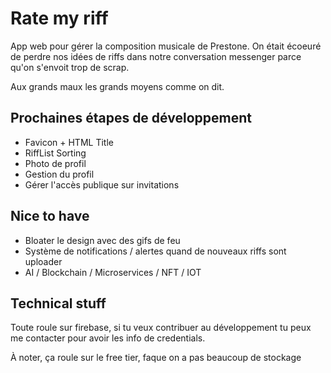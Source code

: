 # Rate my riff

App web pour gérer la composition musicale de Prestone. On était écoeuré de perdre nos idées de riffs dans notre conversation messenger parce qu'on s'envoit trop de scrap.

Aux grands maux les grands moyens comme on dit.

## Prochaines étapes de développement

- Favicon + HTML Title
- RiffList Sorting
- Photo de profil
- Gestion du profil
- Gérer l'accès publique sur invitations

## Nice to have

- Bloater le design avec des gifs de feu
- Système de notifications / alertes quand de nouveaux riffs sont uploader
- AI / Blockchain / Microservices / NFT / IOT

## Technical stuff

Toute roule sur firebase, si tu veux contribuer au développement tu peux me contacter pour avoir les info de credentials.

À noter, ça roule sur le free tier, faque on a pas beaucoup de stockage
